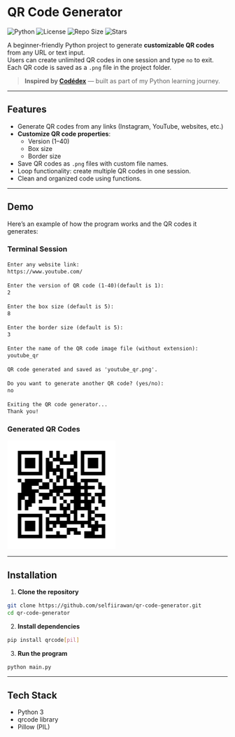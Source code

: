 # QR Code Generator

![Python](https://img.shields.io/badge/Python-3.x-blue?logo=python)
![License](https://img.shields.io/badge/License-MIT-green)
![Repo Size](https://img.shields.io/github/repo-size/selfiirawan/qr-code-generator)
![Stars](https://img.shields.io/github/stars/selfiirawan/qr-code-generator?style=social)

A beginner-friendly Python project to generate **customizable QR codes** from any URL or text input.  
Users can create unlimited QR codes in one session and type `no` to exit.  
Each QR code is saved as a `.png` file in the project folder.

> **Inspired by [Codédex](https://www.codedex.io)** — built as part of my Python learning journey.

---

## Features

- Generate QR codes from any links (Instagram, YouTube, websites, etc.)
- **Customize QR code properties**:
  - Version (1–40)
  - Box size
  - Border size
- Save QR codes as `.png` files with custom file names.
- Loop functionality: create multiple QR codes in one session.
- Clean and organized code using functions.

---

## Demo

Here’s an example of how the program works and the QR codes it generates:

### Terminal Session

```text
Enter any website link:
https://www.youtube.com/

Enter the version of QR code (1-40)(default is 1):
2

Enter the box size (default is 5):
8

Enter the border size (default is 5):
3

Enter the name of the QR code image file (without extension):
youtube_qr

QR code generated and saved as 'youtube_qr.png'.

Do you want to generate another QR code? (yes/no):
no

Exiting the QR code generator...
Thank you!
```

### Generated QR Codes

![Example Generated QR Code](youtube_qr.png)

---

## Installation

1. **Clone the repository**
```bash
git clone https://github.com/selfiirawan/qr-code-generator.git
cd qr-code-generator
```
2. **Install dependencies**
```bash
pip install qrcode[pil]
```
3. **Run the program**
```bash
python main.py
```
---
## Tech Stack
- Python 3
- qrcode library
- Pillow (PIL)
